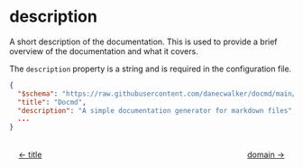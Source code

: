 # description

A short description of the documentation. This is used to provide a brief overview of the documentation and what it covers.

The `description` property is a string and is required in the configuration file.

```json
{
  "$schema": "https://raw.githubusercontent.com/danecwalker/docmd/main/schemas/docmd.schema.json",
  "title": "Docmd",
  "description": "A simple documentation generator for markdown files",
  ...
}
```

<div style="display: flex; justify-content: space-between; margin-top: 2rem;">
  <a href="/configuration/title" style="margin-left: 16px;">← title</a>
  <a href="/configuration/domain" style="margin-right: 16px;">domain →</a>
</div>